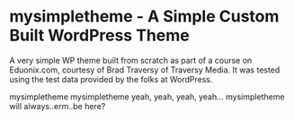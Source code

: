 # mysimpletheme - A Simple Custom Built WordPress Theme

A very simple WP theme built from scratch as part of a course on Eduonix.com, courtesy of Brad Traversy of Traversy Media. It was tested using the test data provided by the folks at WordPress.

mysimpletheme
mysimpletheme
yeah, yeah, yeah, yeah...
mysimpletheme will always..erm..be here?
